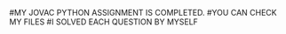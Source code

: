#MY JOVAC PYTHON ASSIGNMENT IS COMPLETED.
#YOU CAN CHECK MY FILES
#I SOLVED EACH QUESTION BY MYSELF 
